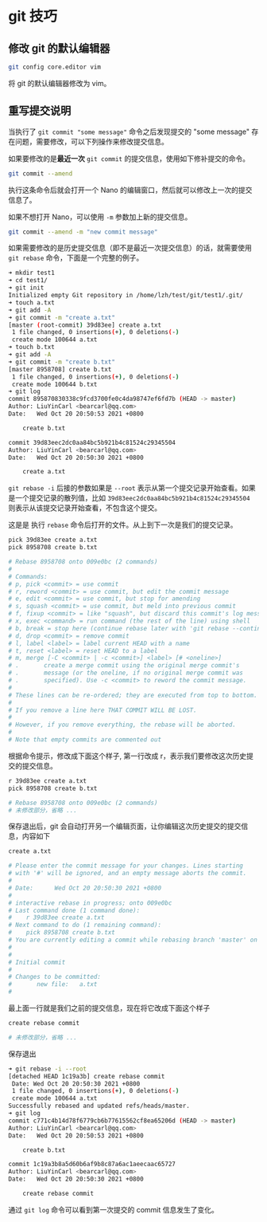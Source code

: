 # git 技巧

## 修改 git 的默认编辑器

```bash
git config core.editor vim
```

将 git 的默认编辑器修改为 vim。



## 重写提交说明

当执行了 `git commit "some message"` 命令之后发现提交的 "some message"  存在问题，需要修改，可以下列操作来修改提交信息。

如果要修改的是**最近一次** `git commit` 的提交信息，使用如下修补提交的命令。

```bash
git commit --amend
```

执行这条命令后就会打开一个 Nano 的编辑窗口，然后就可以修改上一次的提交信息了。

如果不想打开 Nano，可以使用 `-m` 参数加上新的提交信息。

```bash
git commit --amend -m "new commit message"
```

如果需要修改的是历史提交信息（即不是最近一次提交信息）的话，就需要使用 `git rebase` 命令，下面是一个完整的例子。

```bash
➜ mkdir test1
➜ cd test1/
➜ git init
Initialized empty Git repository in /home/lzh/test/git/test1/.git/
➜ touch a.txt
➜ git add -A
➜ git commit -m "create a.txt"
[master (root-commit) 39d83ee] create a.txt
 1 file changed, 0 insertions(+), 0 deletions(-)
 create mode 100644 a.txt
➜ touch b.txt
➜ git add -A
➜ git commit -m "create b.txt"
[master 8958708] create b.txt
 1 file changed, 0 insertions(+), 0 deletions(-)
 create mode 100644 b.txt
➜ git log
commit 895870830338c9fcd3700fe0c4da98747ef6fd7b (HEAD -> master)
Author: LiuYinCarl <bearcarl@qq.com>
Date:   Wed Oct 20 20:50:53 2021 +0800

    create b.txt

commit 39d83eec2dc0aa84bc5b921b4c81524c29345504
Author: LiuYinCarl <bearcarl@qq.com>
Date:   Wed Oct 20 20:50:30 2021 +0800

    create a.txt
```

`git rebase -i` 后接的参数如果是 `--root` 表示从第一个提交记录开始查看。如果是一个提交记录的散列值，比如 `39d83eec2dc0aa84bc5b921b4c81524c29345504` 则表示从该提交记录开始查看，不包含这个提交。

这是是 执行 `rebase` 命令后打开的文件。从上到下一次是我们的提交记录。

```bash
pick 39d83ee create a.txt
pick 8958708 create b.txt

# Rebase 8958708 onto 009e0bc (2 commands)
#
# Commands:
# p, pick <commit> = use commit
# r, reword <commit> = use commit, but edit the commit message
# e, edit <commit> = use commit, but stop for amending
# s, squash <commit> = use commit, but meld into previous commit
# f, fixup <commit> = like "squash", but discard this commit's log message
# x, exec <command> = run command (the rest of the line) using shell
# b, break = stop here (continue rebase later with 'git rebase --continue')
# d, drop <commit> = remove commit
# l, label <label> = label current HEAD with a name
# t, reset <label> = reset HEAD to a label
# m, merge [-C <commit> | -c <commit>] <label> [# <oneline>]
# .       create a merge commit using the original merge commit's
# .       message (or the oneline, if no original merge commit was
# .       specified). Use -c <commit> to reword the commit message.
#
# These lines can be re-ordered; they are executed from top to bottom.
#
# If you remove a line here THAT COMMIT WILL BE LOST.
#
# However, if you remove everything, the rebase will be aborted.
#
# Note that empty commits are commented out
```

根据命令提示，修改成下面这个样子, 第一行改成 r，表示我们要修改这次历史提交的提交信息。

```bash
r 39d83ee create a.txt
pick 8958708 create b.txt

# Rebase 8958708 onto 009e0bc (2 commands)
# 未修改部分，省略 ...
```

保存退出后，git 会自动打开另一个编辑页面，让你编辑这次历史提交的提交信息，内容如下

```bash
create a.txt

# Please enter the commit message for your changes. Lines starting
# with '#' will be ignored, and an empty message aborts the commit.
#
# Date:      Wed Oct 20 20:50:30 2021 +0800
#
# interactive rebase in progress; onto 009e0bc
# Last command done (1 command done):
#    r 39d83ee create a.txt
# Next command to do (1 remaining command):
#    pick 8958708 create b.txt
# You are currently editing a commit while rebasing branch 'master' on '009e0bc'.
#
#
# Initial commit
#
# Changes to be committed:
#       new file:   a.txt
#
```

最上面一行就是我们之前的提交信息，现在将它改成下面这个样子

```bash
create rebase commit

# 未修改部分，省略 ...

```

保存退出

```bash
➜ git rebase -i --root
[detached HEAD 1c19a3b] create rebase commit
 Date: Wed Oct 20 20:50:30 2021 +0800
 1 file changed, 0 insertions(+), 0 deletions(-)
 create mode 100644 a.txt
Successfully rebased and updated refs/heads/master.
➜ git log
commit c771c4b14d78f6779cb6b77615562cf8ea65206d (HEAD -> master)
Author: LiuYinCarl <bearcarl@qq.com>
Date:   Wed Oct 20 20:50:53 2021 +0800

    create b.txt

commit 1c19a3b8a5d60b6af9b8c87a6ac1aeecaac65727
Author: LiuYinCarl <bearcarl@qq.com>
Date:   Wed Oct 20 20:50:30 2021 +0800

    create rebase commit
```

通过 `git log` 命令可以看到第一次提交的 commit 信息发生了变化。

